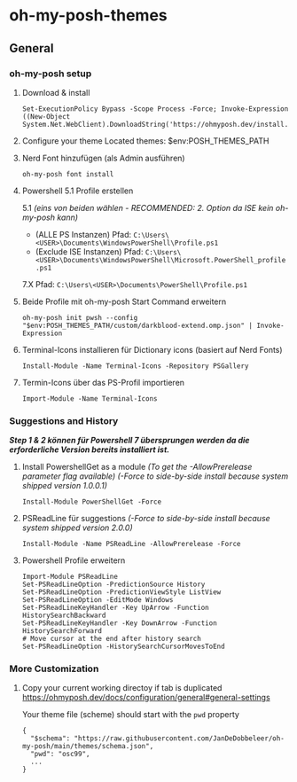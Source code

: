 # oh-my-posh-themes

## General

### oh-my-posh setup
1. Download & install
   ```
   Set-ExecutionPolicy Bypass -Scope Process -Force; Invoke-Expression ((New-Object System.Net.WebClient).DownloadString('https://ohmyposh.dev/install.ps1'))
   ```

3. Configure your theme
Located themes: $env:POSH_THEMES_PATH

4. Nerd Font hinzufügen (als Admin ausführen)
   ```
   oh-my-posh font install
   ```

3. Powershell 5.1 Profile erstellen

   5.1 *(eins von beiden wählen - RECOMMENDED: 2. Option da ISE kein oh-my-posh kann)*
   - (ALLE PS Instanzen) Pfad: `C:\Users\<USER>\Documents\WindowsPowerShell\Profile.ps1`
   - (Exclude ISE Instanzen) Pfad: `C:\Users\<USER>\Documents\WindowsPowerShell\Microsoft.PowerShell_profile.ps1`
   
   7.X Pfad: `C:\Users\<USER>\Documents\PowerShell\Profile.ps1`

5. Beide Profile mit oh-my-posh Start Command erweitern
   ```
   oh-my-posh init pwsh --config "$env:POSH_THEMES_PATH/custom/darkblood-extend.omp.json" | Invoke-Expression
   ```

5. Terminal-Icons installieren für Dictionary icons (basiert auf Nerd Fonts)
   ```
   Install-Module -Name Terminal-Icons -Repository PSGallery
   ```

6. Termin-Icons über das PS-Profil importieren
   ```
   Import-Module -Name Terminal-Icons
   ```

### Suggestions and History

***Step 1 & 2 können für Powershell 7 übersprungen werden da die erforderliche Version bereits installiert ist.***

1. Install PowershellGet as a module *(To get the -AllowPrerelease parameter flag available) (-Force to side-by-side install because system shipped version 1.0.0.1)*
   ```
   Install-Module PowerShellGet -Force
   ```

2. PSReadLine für suggestions *(-Force to side-by-side install because system shipped version 2.0.0)*
   ```
   Install-Module -Name PSReadLine -AllowPrerelease -Force
   ```

4. Powershell Profile erweitern
   ```
   Import-Module PSReadLine
   Set-PSReadLineOption -PredictionSource History
   Set-PSReadLineOption -PredictionViewStyle ListView
   Set-PSReadLineOption -EditMode Windows
   Set-PSReadLineKeyHandler -Key UpArrow -Function HistorySearchBackward
   Set-PSReadLineKeyHandler -Key DownArrow -Function HistorySearchForward
   # Move cursor at the end after history search
   Set-PSReadLineOption -HistorySearchCursorMovesToEnd
   ```

### More Customization

1. Copy your current working directoy if tab is duplicated\
   https://ohmyposh.dev/docs/configuration/general#general-settings
   
   Your theme file (scheme) should start with the `pwd` property
   ```
   {
     "$schema": "https://raw.githubusercontent.com/JanDeDobbeleer/oh-my-posh/main/themes/schema.json",
     "pwd": "osc99",
     ...
   }
   ```
